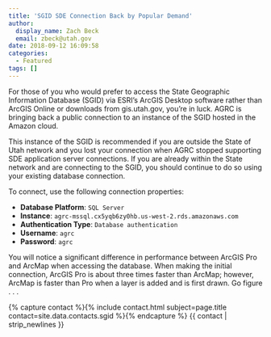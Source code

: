 ```yaml
---
title: 'SGID SDE Connection Back by Popular Demand'
author:
  display_name: Zach Beck
  email: zbeck@utah.gov
date: 2018-09-12 16:09:58
categories:
  - Featured
tags: []
---
```


For those of you who would prefer to access the State Geographic Information Database (SGID) via ESRI’s ArcGIS Desktop software rather than ArcGIS Online or downloads from gis.utah.gov, you’re in luck. AGRC is bringing back a public connection to an instance of the SGID hosted in the Amazon cloud. 

This instance of the SGID is recommended if you are outside the State of Utah network and you lost your connection when AGRC stopped supporting SDE application server connections. If you are already within the State network and are connecting to the SGID, you should continue to do so using your existing database connection.

To connect, use the following connection properties:

- **Database Platform**: `SQL Server`
- **Instance**: `agrc-mssql.cx5yqb6zy0hb.us-west-2.rds.amazonaws.com`
- **Authentication Type**: `Database authentication`
- **Username**: `agrc`
- **Password**: `agrc`


You will notice a significant difference in performance between ArcGIS Pro and ArcMap when accessing the database. When making the initial connection, ArcGIS Pro is about three times faster than ArcMap; however, ArcMap is faster than Pro when a layer is added and is first drawn. Go figure . . .

{% capture contact %}{% include contact.html subject=page.title contact=site.data.contacts.sgid %}{% endcapture %}
{{ contact | strip_newlines }}
